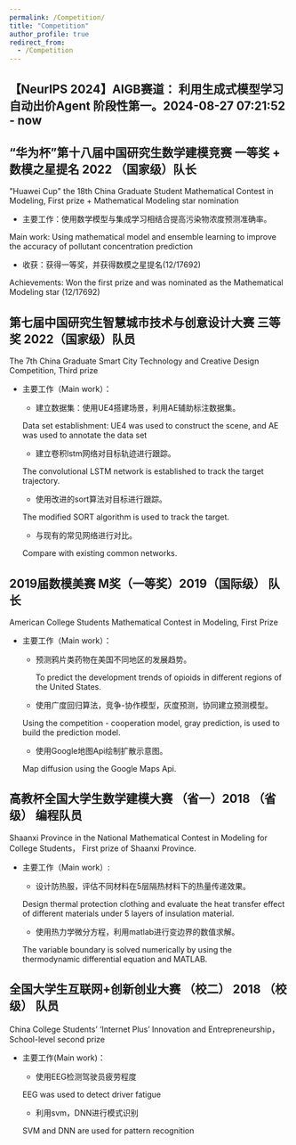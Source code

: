 ```yaml
---
permalink: /Competition/
title: "Competition"
author_profile: true
redirect_from: 
  - /Competition
---
```


## 【NeurIPS 2024】AIGB赛道： 利用生成式模型学习自动出价Agent 阶段性第一。2024-08-27 07:21:52 - now





## “华为杯”第十八届中国研究生数学建模竞赛 一等奖 + 数模之星提名 2022 （国家级）队长
"Huawei Cup" the 18th China Graduate Student Mathematical Contest in Modeling, First prize + Mathematical Modeling star nomination

* 主要工作：使用数学模型与集成学习相结合提高污染物浓度预测准确率。

Main work: Using mathematical model and ensemble learning to improve the accuracy of pollutant concentration prediction

* 收获：获得一等奖，并获得数模之星提名(12/17692)

Achievements: Won the first prize and was nominated as the Mathematical Modeling star (12/17692)


## 第七届中国研究生智慧城市技术与创意设计大赛 三等奖 2022（国家级）队员
The 7th China Graduate Smart City Technology and Creative Design Competition, Third prize
* 主要工作（Main work）：
  - 建立数据集：使用UE4搭建场景，利用AE辅助标注数据集。
  
  Data set establishment: UE4 was used to construct the scene, and AE was used to annotate the data set
  - 建立卷积lstm网络对目标轨迹进行跟踪。
  
  The convolutional LSTM network is established to track the target trajectory.
  - 使用改进的sort算法对目标进行跟踪。
  
  The modified SORT algorithm is used to track the target.
  - 与现有的常见网络进行对比。
  
  Compare with existing common networks. 
    


## 2019届数模美赛 M奖（一等奖）2019（国际级） 队长
American College Students Mathematical Contest in Modeling, First Prize
* 主要工作（Main work）：
  - 预测鸦片类药物在美国不同地区的发展趋势。
    
    To predict the development trends of opioids in different regions of the United States.
  - 使用广度回归算法，竞争-协作模型，灰度预测，协同建立预测模型。
  
  Using the competition - cooperation model, gray prediction, is used to build the prediction model.
  - 使用Google地图Api绘制扩散示意图。
  
  Map diffusion using the Google Maps Api.


## 高教杯全国大学生数学建模大赛 （省一）2018 （省级） 编程队员
Shaanxi Province in the National Mathematical Contest in Modeling for College Students， First prize of Shaanxi Province.
* 主要工作（Main work）:
  - 设计防热服，评估不同材料在5层隔热材料下的热量传递效果。
  
  Design thermal protection clothing and evaluate the heat transfer effect of different materials under 5 layers of insulation material.
  - 使用热力学微分方程，利用matlab进行变边界的数值求解。
  
  The variable boundary is solved numerically by using the thermodynamic differential equation and MATLAB.

## 全国大学生互联网+创新创业大赛 （校二） 2018 （校级） 队员
China College Students’ ‘Internet Plus’ Innovation and Entrepreneurship， School-level second prize

* 主要工作(Main work)：
  - 使用EEG检测驾驶员疲劳程度
  
  EEG was used to detect driver fatigue
  - 利用svm，DNN进行模式识别
  
  SVM and DNN are used for pattern recognition


